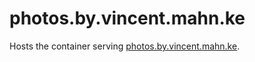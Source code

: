 # photos.by.vincent.mahn.ke

Hosts the container serving [photos.by.vincent.mahn.ke](https://photos.by.vincent.mahn.ke).